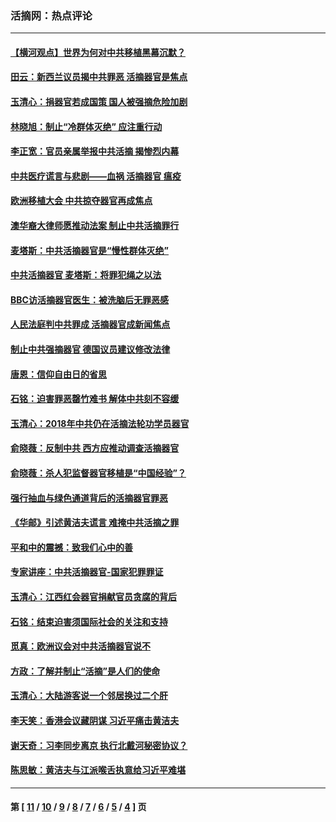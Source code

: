 ### 活摘网：热点评论
---
#### [【横河观点】世界为何对中共移植黑幕沉默？](../../pages/nf5879/n13244249.md?03090430) 
#### [田云：新西兰议员揭中共罪恶 活摘器官是焦点](../../pages/nf5879/n13070629.md?03090430) 
#### [玉清心：捐器官若成国策 国人被强摘危险加剧](../../pages/nf5879/n12802713.md?03090430) 
#### [林晓旭：制止“冷群体灭绝” 应注重行动](../../pages/nf5879/n12779736.md?03090430) 
#### [李正宽：官员亲属举报中共活摘 揭惨烈内幕](../../pages/nf5879/n12684490.md?03090430) 
#### [中共医疗谎言与悲剧——血祸 活摘器官 瘟疫](../../pages/nf5879/n12372103.md?03090430) 
#### [欧洲移植大会 中共掠夺器官再成焦点](../../pages/nf5879/n11538883.md?03090430) 
#### [澳华裔大律师愿推动法案 制止中共活摘罪行](../../pages/nf5879/n11377039.md?03090430) 
#### [麦塔斯：中共活摘器官是“慢性群体灭绝”](../../pages/nf5879/n11350529.md?03090430) 
#### [中共活摘器官 麦塔斯：将罪犯绳之以法](../../pages/nf5879/n11347973.md?03090430) 
#### [BBC访活摘器官医生：被洗脑后无罪恶感](../../pages/nf5879/n11335935.md?03090430) 
#### [人民法庭判中共罪成 活摘器官成新闻焦点](../../pages/nf5879/n11331578.md?03090430) 
#### [制止中共强摘器官 德国议员建议修改法律](../../pages/nf5879/n11249451.md?03090430) 
#### [唐恩：信仰自由日的省思](../../pages/nf5879/n11003525.md?03090430) 
#### [石铭：迫害罪恶罄竹难书  解体中共刻不容缓](../../pages/nf5879/n10942855.md?03090430) 
#### [玉清心：2018年中共仍在活摘法轮功学员器官](../../pages/nf5879/n10914646.md?03090430) 
#### [俞晓薇：反制中共 西方应推动调查活摘器官](../../pages/nf5879/n10794671.md?03090430) 
#### [俞晓薇：杀人犯监督器官移植是“中国经验”？](../../pages/nf5879/n10466427.md?03090430) 
#### [强行抽血与绿色通道背后的活摘器官罪恶](../../pages/nf5879/n10004708.md?03090430) 
#### [《华邮》引述黄洁夫谎言 难掩中共活摘之罪](../../pages/nf5879/n9642309.md?03090430) 
#### [平和中的震撼：致我们心中的善](../../pages/nf5879/n9021123.md?03090430) 
#### [专家讲座：中共活摘器官-国家犯罪罪证](../../pages/nf5879/n8828153.md?03090430) 
#### [玉清心：江西红会器官捐献官员贪腐的背后](../../pages/nf5879/n8522122.md?03090430) 
#### [石铭：结束迫害须国际社会的关注和支持](../../pages/nf5879/n8443497.md?03090430) 
#### [觅真：欧洲议会对中共活摘器官说不](../../pages/nf5879/n8337486.md?03090430) 
#### [方政：了解并制止“活摘”是人们的使命](../../pages/nf5879/n8329214.md?03090430) 
#### [玉清心：大陆游客说一个邻居换过二个肝](../../pages/nf5879/n8291404.md?03090430) 
#### [李天笑：香港会议藏阴谋 习近平痛击黄洁夫](../../pages/nf5879/n8241459.md?03090430) 
#### [谢天奇：习李同步离京 执行北戴河秘密协议？](../../pages/nf5879/n8230418.md?03090430) 
#### [陈思敏：黄洁夫与江派喉舌执意给习近平难堪](../../pages/nf5879/n8222166.md?03090430) 

---
#### 第 [ [11](./11.md?03090430) / [10](./10.md?03090430) / [9](./9.md?03090430) / [8](./8.md?03090430) / [7](./7.md?03090430) / [6](./6.md?03090430) / [5](./5.md?03090430) / [4](./4.md?03090430) ] 页
